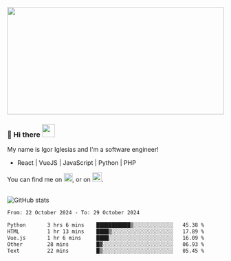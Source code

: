 <img src="https://c.tenor.com/KjVxfRrrncUAAAAd/matrix.gif" width="100%" height="250px">

### 🔭 Hi there <img src="https://raw.githubusercontent.com/MartinHeinz/MartinHeinz/master/wave.gif" width="30px">


My name is Igor Iglesias and I'm a software engineer!
<br>

<ul>
  <li> React | VueJS | JavaScript | Python | PHP </li>
</ul>
You can find me on <a href="https://twitter.com/IgorIglesias5"><img src="https://i.imgur.com/JLLlB5S.png" width="20px"></a>, or on <a href="https://www.linkedin.com/in/igor-iglesias-62478428/"><img src="https://i.imgur.com/PXyIkWx.png" width="22px"></a>.

<br>
<br>

![GitHub stats](https://github-readme-stats.vercel.app/api?username=igoiglesias&show_icons=true&count_private=true&theme=chartreuse-dark&hide_title=true)

<!--START_SECTION:waka-->

```txt
From: 22 October 2024 - To: 29 October 2024

Python       3 hrs 6 mins    ███████████▒░░░░░░░░░░░░░   45.38 %
HTML         1 hr 13 mins    ████▒░░░░░░░░░░░░░░░░░░░░   17.89 %
Vue.js       1 hr 6 mins     ████░░░░░░░░░░░░░░░░░░░░░   16.09 %
Other        28 mins         █▓░░░░░░░░░░░░░░░░░░░░░░░   06.93 %
Text         22 mins         █▒░░░░░░░░░░░░░░░░░░░░░░░   05.45 %
```

<!--END_SECTION:waka-->
